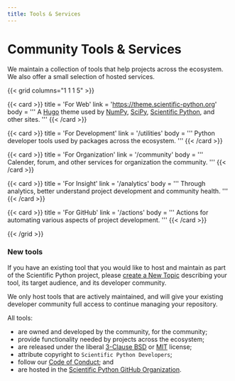 ```yaml
---
title: Tools & Services
---
```


# Community Tools & Services

We maintain a collection of tools that help projects across the ecosystem.
We also offer a small selection of hosted services.

{{< grid columns="1 1 1 5" >}}

{{< card >}}
title = 'For Web'
link = 'https://theme.scientific-python.org'
body = '''
A [Hugo](https://gohugo.io/) theme used by [NumPy](https://numpy.org/), [SciPy](https://scipy.org/),
[Scientific Python](https://scientific-python.org/), and other sites.
'''
{{< /card >}}

{{< card >}}
title = 'For Development'
link = '/utilities'
body = '''
Python developer tools used by packages across the ecosystem.
'''
{{< /card >}}

{{< card >}}
title = 'For Organization'
link = '/community'
body = '''
Calender, forum, and other services for organization the community.
'''
{{< /card >}}

{{< card >}}
title = 'For Insight'
link = '/analytics'
body = '''
Through analytics, better understand project development and community health.
'''
{{< /card >}}

{{< card >}}
title = 'For GitHub'
link = '/actions'
body = '''
Actions for automating various aspects of project development.
'''
{{< /card >}}

{{< /grid >}}

### New tools

If you have an existing tool that you would like to host and maintain as part of the Scientific Python project,
please [create a New Topic](https://discuss.scientific-python.org/new-topic?category=contributor&tags=propose)
describing your tool, its target audience, and its developer community.

We only host tools that are actively maintained, and will give your existing
developer community full access to continue managing your repository.

All tools:

- are owned and developed by the community, for the community;
- provide functionality needed by projects across the ecosystem;
- are released under the liberal [3-Clause BSD](https://opensource.org/license/bsd-3-clause/) or [MIT](https://opensource.org/license/mit/) license;
- attribute copyright to `Scientific Python Developers`;
- follow our [Code of Conduct](https://scientific-python.org/code_of_conduct/); and
- are hosted in the [Scientific Python GitHub Organization](https://github.com/scientific-python/).

